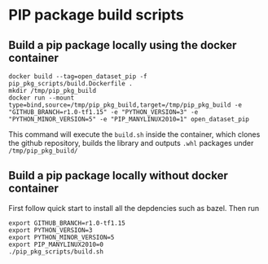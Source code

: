 # PIP package build scripts

## Build a pip package locally using the docker container

```
docker build --tag=open_dataset_pip -f pip_pkg_scripts/build.Dockerfile .
mkdir /tmp/pip_pkg_build
docker run --mount type=bind,source=/tmp/pip_pkg_build,target=/tmp/pip_pkg_build -e "GITHUB_BRANCH=r1.0-tf1.15" -e "PYTHON_VERSION=3" -e "PYTHON_MINOR_VERSION=5" -e "PIP_MANYLINUX2010=1" open_dataset_pip
```
This command will execute the `build.sh` inside the container, which clones the
github repository, builds the library and outputs `.whl` packages under
`/tmp/pip_pkg_build/`

## Build a pip package locally without docker container
First follow quick start to install all the depdencies such as bazel. Then run

```
export GITHUB_BRANCH=r1.0-tf1.15
export PYTHON_VERSION=3
export PYTHON_MINOR_VERSION=5
export PIP_MANYLINUX2010=0
./pip_pkg_scripts/build.sh
```
